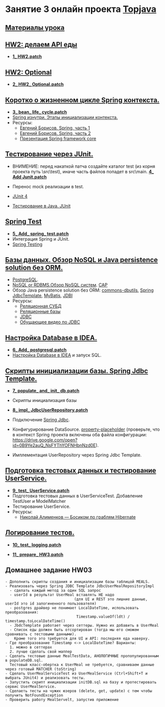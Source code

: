 # Занятие 3 онлайн проекта <a href="https://github.com/JavaWebinar/topjava04">Topjava</a>

## <a href="https://drive.google.com/open?id=0B9Ye2auQ_NsFfllmQWR2cE90UGp5RERHaE95cnVDNmZTRFJCejVhM191NDZlREwzeDdXdmc">Материалы урока</a>

## <a href="https://drive.google.com/open?id=0B9Ye2auQ_NsFWTdkTEhBNGQxRDA">HW2: делаем API еды</a>
- **<a href="https://drive.google.com/open?id=0B9Ye2auQ_NsFVk9LeGRRZVZMbms">1_ HW2.patch</a>**

## <a href="https://drive.google.com/open?id=0B9Ye2auQ_NsFZ1pzU0JBeldFdVU">HW2: Optional</a>
- **<a href="https://drive.google.com/open?id=0B9Ye2auQ_NsFUmdMWEk0M2x2d0k">2_ HW2_ Optional.patch</a>**

## <a href="https://drive.google.com/open?id=0B9Ye2auQ_NsFOU8wWlpPVE05STA">Коротко о жизненном цикле Spring контекста.</a>
- **<a href="https://drive.google.com/open?id=0B9Ye2auQ_NsFWDZwZ3NOYXgyc1E">3_ bean_ life_ cycle.patch</a>**
-  <a href="http://habrahabr.ru/post/222579/">Spring изнутри. Этапы инициализации контекста.</a>
-  Ресурсы:
   -  <a href="http://vk.com/javawebinar?z=video-58538268_169373158%2Fvideos-58538268">Евгений Борисов. Spring, часть 1</a>
   -  <a href="http://vk.com/javawebinar?z=video-58538268_169373162%2Fvideos-58538268">Евгений Борисов. Spring, часть 2</a>
   -  <a href="http://www.slideshare.net/taemonz/spring-framework-core-23721778">Презентация Spring framework core</a>

##  <a href="https://drive.google.com/open?id=0B9Ye2auQ_NsFODlkU1B0QnNnSGs">Тестирование через JUnit.</a>
- ВНИМЕНИЕ: перед накаткой патча создайте каталог test (из корня проекта путь \src\test), иначе часть файлов попадет в src\main. **<a href="https://drive.google.com/open?id=0B9Ye2auQ_NsFcnpGNHEydXo5NGc">4_ Add Junit.patch</a>** 

-  Перенос mock реализации в test.
-  <a href="http://junit.org/">JUnit 4</a>
-  <a href="http://habrahabr.ru/post/120101/">Тестирование в Java. JUnit</a>

## <a href="https://drive.google.com/open?id=0B9Ye2auQ_NsFai1veG9qaFZlZ2s">Spring Test</a>
- **<a href="https://drive.google.com/open?id=0B9Ye2auQ_NsFWl90eWticFZzZ1E">5_ Add_ spring_ test.patch</a>**
-  Интеграция Spring и JUnit.
-  <a href="http://docs.spring.io/spring/docs/current/spring-framework-reference/htmlsingle/#testing">Spring Testing</a>

## <a href="https://drive.google.com/open?id=0B9Ye2auQ_NsFVlNYczhnSU9JdXc">Базы данных. Обзор NoSQL и Java persistence solution без ORM.</a>
-  <a href="https://ru.wikipedia.org/wiki/PostgreSQL">PostgreSQL</a>.
-  <a href="http://alexander.holbreich.org/2013/03/nosql-or-rdbms/">NoSQL or RDBMS.</a><a
                href="http://habrahabr.ru/post/77909/">Обзор NoSQL систем</a>. <a href="http://blog.nahurst.com/visual-guide-to-nosql-systems">CAP</a>
-  Обзор Java persistence solution без ORM: <a
                href="http://commons.apache.org/proper/commons-dbutils/">commons-dbutils</a>,
            <a href="http://docs.spring.io/spring/docs/current/spring-framework-reference/html/jdbc.html">Spring
                JdbcTemplate</a>, <a href="http://en.wikipedia.org/wiki/MyBatis">MyBatis</a>, <a href="http://www.jdbi.org/">JDBI</a>
- Ресурсы:
  - <a href="https://ru.wikipedia.org/wiki/Реляционная_СУБД">Реляционная СУБД</a>
  - <a href="http://habrahabr.ru/post/103021/">Реляционные базы</a>
  - <a href="http://ru.wikipedia.org/wiki/Java_Database_Connectivity">JDBC</a>
  - <a href="https://www.youtube.com/playlist?list=PLIU76b8Cjem5qdMQLXiIwGLTLyUHkTqi2">Обущающее видео по JDBC</a>
                
## <a href="https://drive.google.com/open?id=0B9Ye2auQ_NsFQWtHYU1qTDlMWVE">Настройка Database в IDEA.</a>
- **<a href="https://drive.google.com/open?id=0B9Ye2auQ_NsFZXhDZUphcGQ4NjA">6_ Add_ postgresql.patch</a>**
-  <a href="http://habrahabr.ru/company/JetBrains/blog/204064/">Настройка Database в IDEA</a> и запуск SQL.

## <a href="https://drive.google.com/open?id=0B9Ye2auQ_NsFMGNWUXhaVzdlU0k">Скрипты инициализации базы. Spring Jdbc Template.</a>
- **<a href="https://drive.google.com/open?id=0B9Ye2auQ_NsFbjZ3eXBRWlNTQjg">7_ populate_ and_ init_ db.patch</a>**
-  Скрипты инициализация базы

- **<a href="https://drive.google.com/open?id=0B9Ye2auQ_NsFUElTdEs5a2M4ZDg">8_ impl_ JdbcUserRepository.patch</a>**
-  Подключение <a href="http://docs.spring.io/spring/docs/current/spring-framework-reference/html/jdbc.html">Spring Jdbc</a>.

-  Конфигурирование DataSource. <a href="http://www.mkyong.com/spring/spring-propertyplaceholderconfigurer-example/">property-placeholder</a>
   (проверьте, что в контекст Spring проекта включены оба файла конфигурации: https://drive.google.com/open?id=0B9Ye2auQ_NsFYThYOFNHbnNzd0E).
-  Имплементация UserRepository через Spring Jdbc Template.

## <a href="https://drive.google.com/open?id=0B9Ye2auQ_NsFWXlqQW1pcl9fUlE">Подготовка тестовых данных и тестирование UserService.</a>
- **<a href="https://drive.google.com/open?id=0B9Ye2auQ_NsFNTRqMlNUQ0hrWW8">9_ test_ UserService.patch</a>**
-  Подготовка тестовых данных в UserServiceTest. Добавление TestUser и ModelMatcher
-  Тестирование UserService.
-  Ресурсы:
   - <a href="http://www.youtube.com/watch?v=YzOTZTt-PR0">Николай Алименков — Босиком по граблям Hibernate</a>

## <a href="https://drive.google.com/open?id=0B9Ye2auQ_NsFVmZaSm9UMktXUnc">Логирование тестов.</a>
- **<a href="https://drive.google.com/open?id=0B9Ye2auQ_NsFazhJU0gtMGY4WGs">10_ test_ logging.patch</a>**

- **<a href="https://drive.google.com/open?id=0B9Ye2auQ_NsFWFlYd0FkWTJtR3c">11_ prepare_ HW3.patch</a>**
## Домашнее задание HW03

    - Дополнить скрипты создания и инициализации базы таблицой MEALS.
    - Реализовать через Spring JDBC Template JdbcUserMealRepositoryImpl 
      - сделать каждый метод за один SQL запрос
      - userId в результат UserMeal вставлять НЕ надо 
                                   (для UI и REST это лишние данные, userId это id залогиненного пользователя) 
      - postgres драйвер не понимает LocalDateTime, использовать преобразования: 
                                    Timestamp.valueOf(ldt) / timestamp.toLocalDateTime()
      - JbdcTemplate работает через сеттеры. Нужно их добавить в UserMeal
      - Cписок еды должен быть отсортирован (тогда мы его сможем сравнивать с тестовыми данными). 
        Кроме того это требуется для UI и API: последняя еда наверху.
    - Где преобразование Timestamp <-> LocalDateTime? Варианты: 
      1. можно в сеттерах
      2. лучше сделать свой маппер
    - Сделать тестовые данные MealTestData, АНОЛОГИЧНЫЕ пропопулированным в populateDB.sql. 
      Тестовый класс-обертка к UserMeal не требуется, сравниваем данные через готовый MATCHER (toString)
    - Сделать UserMealServiceTest из UserMealService (Ctrl+Shift+T и выбрать JUnit4) и реализовать тесты.
    - Запустить скрипт инициализации initDB.sql на базу и протестировать сервис UserMealService. 
    - Сделаеть тесты на чужих юзеров (delete, get, update) с тем чтобы получить NotFoundException
    - Проверить работу MealServelt, запустив приложение
